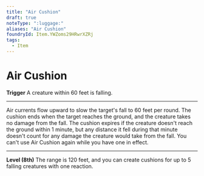 ```yaml
---
title: "Air Cushion"
draft: true
noteType: ":luggage:"
aliases: "Air Cushion"
foundryId: Item.YWZoms29HRwrXZRj
tags:
  - Item
---
```


# Air Cushion

**Trigger** A creature within 60 feet is falling.

* * *

Air currents flow upward to slow the target's fall to 60 feet per round. The cushion ends when the target reaches the ground, and the creature takes no damage from the fall. The cushion expires if the creature doesn't reach the ground within 1 minute, but any distance it fell during that minute doesn't count for any damage the creature would take from the fall. You can't use Air Cushion again while you have one in effect.

* * *

**Level (8th)** The range is 120 feet, and you can create cushions for up to 5 falling creatures with one reaction.
